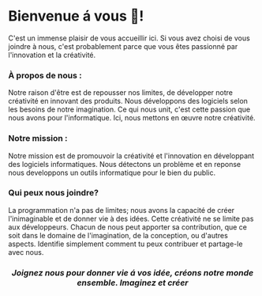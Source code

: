 <h1>Bienvenue á vous 🙂!</h1>
<p>
   C'est un immense plaisir de vous accueillir ici. Si vous avez choisi de vous joindre à nous, c'est probablement parce que vous êtes passionné par l'innovation et la créativité.
</p>
<h3>À propos de nous :</h3>
<p>
  Notre raison d'être est de repousser nos limites, de développer notre créativité en innovant des produits. Nous développons des logiciels selon les besoins de notre imagination. Ce qui nous unit, c'est cette passion que nous avons pour l'informatique. Ici, nous mettons en œuvre notre créativité.
</p>
<h3>
   Notre mission :
</h3>
<p>
  Notre mission est de promouvoir la créativité et l'innovation en développant des logiciels informatiques. Nous détectons un problème et en reponse nous developpons un outils informatique pour le bien du public.
</p>


<h3> Qui peux nous joindre?</h3>
<p>
La programmation n'a pas de limites; nous avons la capacité de créer l'inimaginable et de donner vie à des idées. Cette créativité ne se limite pas aux développeurs. Chacun de nous peut apporter sa contribution, que ce soit dans le domaine de l'imagination, de la conception, ou d'autres aspects. Identifie simplement comment tu peux contribuer et partage-le avec nous.
</p>

<h3 align="center" color="blue"><i> Joignez nous pour donner vie á vos idée, créons notre monde ensemble. Imaginez et créer</i>
</h3>
